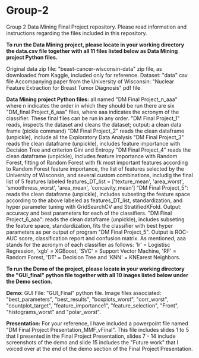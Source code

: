 # Group-2
Group 2 Data Mining Final Project repository.
Please read information and instructions regarding the files included in this repository.

**To run the Data Mining project, please locate in your working directory the data.csv file together with all 11 files listed below as Data Mining project Python files.**

Original data zip file: "beast-cancer-wisconsin-data" zip file, as downloaded from Kaggle, included only for reference.
Dataset: "data" csv file
Accompanying paper from the University of Wisconsin: "Nuclear Feature Extraction for Breast Tumor Diagnosis" pdf file

**Data Mining project Python files:**
    all named "DM Final Project_n_aaa" where n indicates the order in which they should be run
    there are six "DM_final Project_6_aaa" files, where aaa indicates the acronym of the classifier. These final files can be run in any order.
    "DM Final Project_1" reads, inspects the dataset and cleans the dataset; output: a clean data frame (pickle command)
    "DM Final Project_2" reads the clean dataframe (unpickle), include all the Exploratory Data Analysis
    "DM Final Project_3" reads the clean dataframe (unpickle), includes feature importance with Decision Tree and criterion Gini and   Entropy
    "DM Final Project_4" reads the clean dataframe (unpickle), includes feature importance with Random Forest, fitting of Random Forest with fk most important features according to Random Forest feature importance, the list of features selected by the University of Wisconsin, and several custom combinations, includig the final list of 5 features labeled features_DT_list = ['texture_mean', 'area_worst', 'smoothness_worst', 'area_mean', 'concavity_mean']
    "DM Final Project_5": reads the clean dataframe (unpickle), includes subseting the feature space according to the above labeled as features_DT_list, standardization, and hyper parameter tuning with GridSearchCV and StratifiedKFold. Output: accuracy and best parameters for each of the classifiers. 
    "DM Final Project_6_aaa": reads the clean dataframe (unpickle), includes subseting the feature space, standardization, fits the classifier with best hyper parameters as per output of program "DM Final Project_5". Output is ROC-AUC score, classification report and confusion matrix. As mentioned, aaa stands for the acronym of each classifier as follows: 'lr' = Logistisc Regression, 'xgb' = XGBoost, 'SVC' = Support Vector Machine, 'RF' = Random Forest, 'DT' = Decision Tree and 'KNN' = KNEarest Neighbors.


**To run the Demo of the project, please locate in your working directory the "GUI_final" python file together with all 10 inages listed below under the Demo section.**

**Demo:**
GUI File: "GUI_Final" python file.
Image files associated: "best_parameters", "best_results", "boxplots_worst", "corr_worst", "countplot_target", "feature_importance1", "feature_selection", "Front", "histograms_worst" and "polar_worst". 
 
 **Presentation:**
For your reference, I have included a powerpoint file named "DM Final Project Presentation_MMF_vFinal". This file includes slides 1 to 5 that I presented in the Final Project Presentation, slides 7 - 14 include screenshots of the demo and slide 15 includes the "Future work" that I voiced over at the end of the demo section of the Final Project Presentation.
